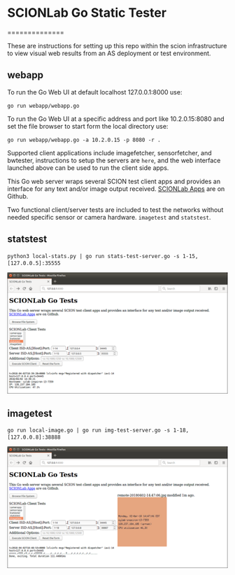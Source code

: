 # SCIONLab Go Static Tester
==============

These are instructions for setting up this repo within the scion infrastructure to view visual web results from an AS deployment or test environment.


## webapp

To run the Go Web UI at default localhost 127.0.0.1:8000 use:

```shell
go run webapp/webapp.go
```

To run the Go Web UI at a specific address and port like 10.2.0.15:8080 and set the file browser to start form the local directory use:

```shell
go run webapp/webapp.go -a 10.2.0.15 -p 8080 -r .
```

Supported client applications include imagefetcher, sensorfetcher, and bwtester, instructions to setup the servers are `here`, and the web interface launched above can be used to run the client side apps.

This Go web server wraps several SCION test client apps and provides an interface for any text and/or image output received. <a  href='http://github.com/perrig/scionlab'>SCIONLab Apps</a> are on  Github.

Two functional client/server tests are included to test the networks without needed specific sensor or camera hardware. `imagetest` and `statstest`.


## statstest

```shell
python3 local-stats.py | go run stats-test-server.go -s 1-15,[127.0.0.5]:35555
```

![Alt text](static/img/statstest.png?raw=true "Title")


## imagetest

```shell
go run local-image.go | go run img-test-server.go -s 1-18,[127.0.0.8]:38888
```

![Alt text](static/img/imagetest.png?raw=true "Title")
